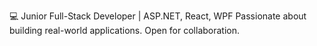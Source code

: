 💻 Junior Full-Stack Developer | ASP.NET, React, WPF
Passionate about building real-world applications. Open for collaboration.

